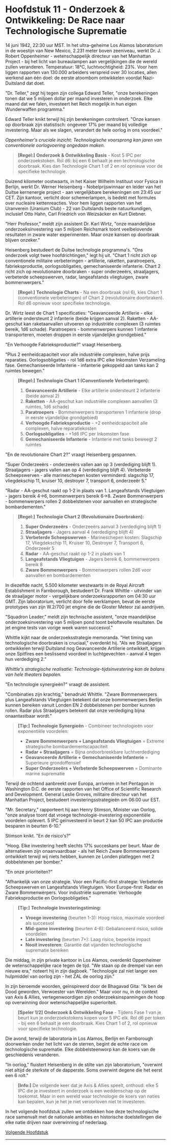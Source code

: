 # Hoofdstuk 11 - Onderzoek & Ontwikkeling: De Race naar Technologische Suprematie

14 juni 1942, 22:30 uur MST. In het ultra-geheime Los Alamos laboratorium in de woestijn van New Mexico, 2.231 meter boven zeeniveau, werkt Dr. J. Robert Oppenheimer - wetenschappelijk directeur van het Manhattan Project - bij het licht van bureaulampen aan vergelijkingen die de wereld zullen veranderen. Temperatuur: 18°C, luchtvochtigheid: 23%. Voor hem liggen rapporten van 130.000 arbeiders verspreid over 30 locaties, allen werkend aan één doel: de eerste atoombom ontwikkelen voordat Nazi-Duitsland dat doet.

"Dr. Teller," zegt hij tegen zijn collega Edward Teller, "onze berekeningen tonen dat we 5 miljoen dollar per maand investeren in onderzoek. Elke maand dat we falen, investeert het Reich mogelijk in hun eigen Wunderwaffen programma."

Edward Teller knikt terwijl hij zijn berekeningen controleert. "Onze kansen op doorbraak zijn statistisch: ongeveer 17% per maand bij volledige investering. Maar als we slagen, verandert de hele oorlog in ons voordeel."

*Oppenheimer's cruciale inzicht: Technologische voorsprong kan jaren van conventionele oorlogvoering ongedaan maken.*

> **[Regel:]** **Onderzoek & Ontwikkeling Basis** - Kost 5 IPC per onderzoekstoken. Rol d6: bij een 6 behaalt je een technologische doorbraak. Kies dan Technologie Chart 1 of 2 en rol opnieuw voor de specifieke technologie.

Duizend kilometer oostwaarts, in het Kaiser Wilhelm Instituut voor Fysica in Berlijn, werkt Dr. Werner Heisenberg - Nobelprijswinnaar en leider van het Duitse kernenergie project - aan vergelijkbare berekeningen om 23:45 uur CET. Zijn kantoor, verlicht door schemerlampen, is bedekt met formules over nucleaire kettenreacties. Voor hem liggen rapporten van het Uranverein (Uranium Club) - 22 van Duitslands beste natuurkundigen, inclusief Otto Hahn, Carl Friedrich von Weizsäcker en Kurt Diebner.

"Herr Professor," meldt zijn assistent Dr. Karl Wirtz, "onze maandelijkse onderzoeksinvestering van 5 miljoen Reichsmark toont veelbelovende resultaten in zware water experimenten. Maar onze kansen op doorbraak blijven onzeker."

Heisenberg bestudeert de Duitse technologie programma's. "Ons onderzoek volgt twee hoofdrichtingen," legt hij uit. "Chart 1 richt zich op conventionele militaire verbeteringen - artillerie, raketten, paratroepers, fabrieksproductie, oorlogsobligaties, gemechaniseerde infanterie. Chart 2 richt zich op revolutionaire doorbraken - super onderzeeërs, straaljagers, verbeterde scheepswerven, radar, langeafstands vliegtuigen, zware bommenwerpers."

> **[Regel:]** **Technologie Charts** - Na een doorbraak (rol 6), kies Chart 1 (conventionele verbeteringen) of Chart 2 (revolutionaire doorbraken). Rol d6 opnieuw voor specifieke technologie.

Dr. Wirtz leest de Chart 1 specificaties: "Geavanceerde Artillerie - elke artillerie ondersteunt 2 infanterie (beide krijgen aanval 2). Raketten - AA-geschut kan raketaanvallen uitvoeren op industriële complexen (3 ruimtes bereik, 1d6 schade). Paratroepers - bommenwerpers kunnen 1 infanterie transporteren, moeten droppen in eerste vijandelijke grondgebied."

"En Verhoogde Fabrieksproductie?" vraagt Heisenberg.

"Plus 2 eenheidcapaciteit voor alle industriële complexen, halve prijs reparaties. Oorlogsobligaties - rol 1d6 extra IPC elke Inkomsten Verzameling fase. Gemechaniseerde Infanterie - infanterie gekoppeld aan tanks kan 2 ruimtes bewegen."

> **[Regel:]** **Technologie Chart 1 (Conventionele Verbeteringen):**
> 1. **Geavanceerde Artillerie** - Elke artillerie ondersteunt 2 infanterie (beide aanval 2)
> 2. **Raketten** - AA-geschut kan industriële complexen aanvallen (3 ruimtes, 1d6 schade)
> 3. **Paratroepers** - Bommenwerpers transporteren 1 infanterie (drop in eerste vijandelijke grondgebied)
> 4. **Verhoogde Fabrieksproductie** - +2 eenheidcapaciteit alle complexen, halve reparatiekosten
> 5. **Oorlogsobligaties** - +1d6 IPC per Inkomsten fase
> 6. **Gemechaniseerde Infanterie** - Infanterie met tanks beweegt 2 ruimtes

"En de revolutionaire Chart 2?" vraagt Heisenberg gespannen.

"Super Onderzeeërs - onderzeeërs vallen aan op 3 (verdediging blijft 1). Straaljagers - jagers vallen aan op 4 (verdediging blijft 4). Verbeterde Scheepswerven - alle marineschepen kosten verminderd: slagschip 17, vliegdekschip 11, kruiser 10, destroyer 7, transport 6, onderzeeër 5."

"Radar - AA-geschut raakt op 1-2 in plaats van 1. Langeafstands Vliegtuigen - jagers bereik 4→6, bommenwerpers bereik 6→8. Zware Bommenwerpers - bommenwerpers rollen 2 dobbelstenen voor aanvallen en strategische bombardementen."

> **[Regel:]** **Technologie Chart 2 (Revolutionaire Doorbraken):**
> 1. **Super Onderzeeërs** - Onderzeeërs aanval 3 (verdediging blijft 1)
> 2. **Straaljagers** - Jagers aanval 4 (verdediging blijft 4)
> 3. **Verbeterde Scheepswerven** - Marineschepen kosten: Slagschip 17, Vliegdekschip 11, Kruiser 10, Destroyer 7, Transport 6, Onderzeeër 5
> 4. **Radar** - AA-geschut raakt op 1-2 in plaats van 1
> 5. **Langeafstands Vliegtuigen** - Jagers bereik 6, bommenwerpers bereik 8
> 6. **Zware Bommenwerpers** - Bommenwerpers rollen 2d6 voor aanvallen en bombardementen

In diezelfde nacht, 5.500 kilometer westwaarts in de Royal Aircraft Establishment in Farnborough, bestudeert Dr. Frank Whittle - uitvinder van de straaljager motor - vergelijkbare onderzoeksrapporten om 04:30 uur GMT. Zijn laboratorium, verlicht door felle werklampen, bevat de eerste prototypes van zijn W.2/700 jet engine die de Gloster Meteor zal aandrijven.

"Squadron Leader," meldt zijn technische assistent, "onze maandelijkse onderzoeksinvestering van 5 miljoen pond toont beloftevolle resultaten. De jet engine tests van vorige week waren succesvol."

Whittle kijkt naar de onderzoeksstrategie memoranda. "Het timing van technologische doorbraken is cruciaal," overdenkt hij. "Als we Straaljagers ontwikkelen terwijl Duitsland nog Geavanceerde Artillerie ontwikkelt, krijgen onze Spitfires een beslissend voordeel in luchtgevechten - aanval 4 tegen hun verdediging 2."

*Whittle's strategische realisatie: Technologie-tijdsinvestering kan de balans van hele theaters bepalen.*

"En technologie synergieën?" vraagt de assistent.

"Combinaties zijn krachtig," benadrukt Whittle. "Zware Bommenwerpers plus Langeafstands Vliegtuigen betekent dat onze bommenwerpers Berlijn kunnen bereiken vanuit Londen EN 2 dobbelstenen per bomber kunnen rollen. Radar plus Straaljagers betekent dat onze verdediging bijna onaantastbaar wordt."

> **[Tip:]** **Technologie Synergieën** - Combineer technologieën voor exponentiële voordelen:
> - **Zware Bommenwerpers + Langeafstands Vliegtuigen** = Extreme strategische bombardementscapaciteit
> - **Radar + Straaljagers** = Bijna ondoorbreekbare luchtverdediging  
> - **Geavanceerde Artillerie + Gemechaniseerde Infanterie** = Superieure grondoffensief
> - **Super Onderzeeërs + Verbeterde Scheepswerven** = Dominante marine suprematie

Terwijl de ochtend aanbreekt over Europa, arriveren in het Pentagon in Washington D.C. de eerste rapporten van het Office of Scientific Research and Development. General Leslie Groves, militaire directeur van het Manhattan Project, bestudeert investeringsstrategieën om 06:00 uur EST.

"Mr. Secretary," rapporteert hij aan Henry Stimson, Minister van Oorlog, "onze analyse toont dat vroege technologie-investering exponentiële voordelen oplevert. 5 IPC geïnvesteerd in beurt 2 kan 50 IPC aan productie besparen in beurten 6-10."

Stimson knikt. "En de risico's?"

"Hoog. Elke investering heeft slechts 17% succeskans per beurt. Maar de alternatieven zijn onaanvaardbaar - als het Reich Zware Bommenwerpers ontwikkelt terwijl wij niets hebben, kunnen ze Londen platleggen met 2 dobbelstenen per bomber."

"En onze prioriteiten?"

"Afhankelijk van onze strategie. Voor een Pacific-first strategie: Verbeterde Scheepswerven en Langeafstands Vliegtuigen. Voor Europe-first: Radar en Zware Bommenwerpers. Voor industriële suprematie: Verhoogde Fabrieksproductie en Oorlogsobligaties."

> **[Tip:]** **Technologie Investeringstiming:**
> - **Vroege investering** (beurten 1-3): Hoog risico, maximale voordeel als succesvol
> - **Mid-game investering** (beurten 4-6): Gebalanceerd risico, solide voordelen
> - **Late investering** (beurten 7+): Laag risico, beperkte impact
> - **Nooit investeren**: Garantie dat vijanden technologische suprematie bereiken

Die middag, in zijn private kantoor in Los Alamos, overdenkt Oppenheimer de wetenschappelijke race tegen de tijd. "We staan op de drempel van een nieuwe era," noteert hij in zijn dagboek. "Technologie zal niet langer een hulpmiddel van oorlog zijn - het ZAL de oorlog zijn."

In zijn beroemde woorden, geïnspireerd door de Bhagavad Gita: "Ik ben de Dood geworden, Verwoester van Werelden." Maar voor nu, in de context van Axis & Allies, vertegenwoordigen zijn onderzoeksinspanningen de hoop op overwinning door wetenschappelijke superioriteit.

> **[Speler 1/2]** **Onderzoek & Ontwikkeling Fase** - Tijdens Fase 1 van je beurt kun je onderzoekstokens kopen voor 5 IPC elk. Rol d6 per token - bij een 6 behaalt je een doorbraak. Kies Chart 1 of 2, rol opnieuw voor specifieke technologie.

Die avond, terwijl de laboratoria in Los Alamos, Berlijn en Farnborough doorwerken onder het licht van de sterren, begint de echte race om technologische suprematie. Elke dobbelsteenworp kan de koers van de geschiedenis veranderen.

"In oorlog," fluistert Heisenberg in de stilte van zijn laboratorium, "overwint niet altijd de sterkste of de dapperste. Soms overwint degene die het eerst een 6 rolt."

> **[Info:]** De volgende keer dat je Axis & Allies speelt, onthoud: elke 5 IPC die je investeert in onderzoek is een weddenschap op de toekomst. Maar in een wereld waar technologie de koers van naties kan bepalen, kun je het je niet veroorloven niet te investeren.

In het volgende hoofdstuk zullen we ontdekken hoe deze technologische race samenvalt met de nationale ambities en historische doelstellingen die elke natie drijven naar overwinning of nederlaag.

[Volgende Hoofdstuk](hoofdstuk-12-nationale-doelstellingen.md)

---
